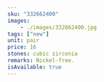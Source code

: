 ```yaml
---
sku: "332662400"
images:
    - ./images/332662400.jpg
tags: ["new"]
unit: pair
price: 16
stones: cubic zirconia
remarks: Nickel-free.
isAvailable: true
---
```

